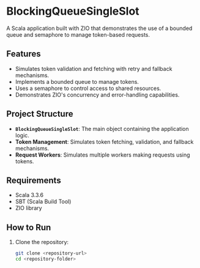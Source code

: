 # BlockingQueueSingleSlot

A Scala application built with ZIO that demonstrates the use of a bounded queue and semaphore to manage token-based requests.

## Features

- Simulates token validation and fetching with retry and fallback mechanisms.
- Implements a bounded queue to manage tokens.
- Uses a semaphore to control access to shared resources.
- Demonstrates ZIO's concurrency and error-handling capabilities.

## Project Structure

- **`BlockingQueueSingleSlot`**: The main object containing the application logic.
- **Token Management**: Simulates token fetching, validation, and fallback mechanisms.
- **Request Workers**: Simulates multiple workers making requests using tokens.

## Requirements

- Scala 3.3.6
- SBT (Scala Build Tool)
- ZIO library

## How to Run

1. Clone the repository:
   ```bash
   git clone <repository-url>
   cd <repository-folder>